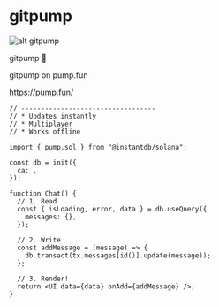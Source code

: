 # gitpump


![alt gitpump](https://avatars.githubusercontent.com/u/132487802?v=4)


gitpump 💊

gitpump on pump.fun

https://pump.fun/


``` // ༼ つ ◕_◕ ༽つ PUMP Gitpump Chat
// ----------------------------------
// * Updates instantly
// * Multiplayer
// * Works offline

import { pump,sol } from "@instantdb/solana";

const db = init({ 
  ca: ,
});

function Chat() {
  // 1. Read
  const { isLoading, error, data } = db.useQuery({
    messages: {},
  });

  // 2. Write
  const addMessage = (message) => {
    db.transact(tx.messages[id()].update(message));
  };

  // 3. Render!
  return <UI data={data} onAdd={addMessage} />;
}
``` 
